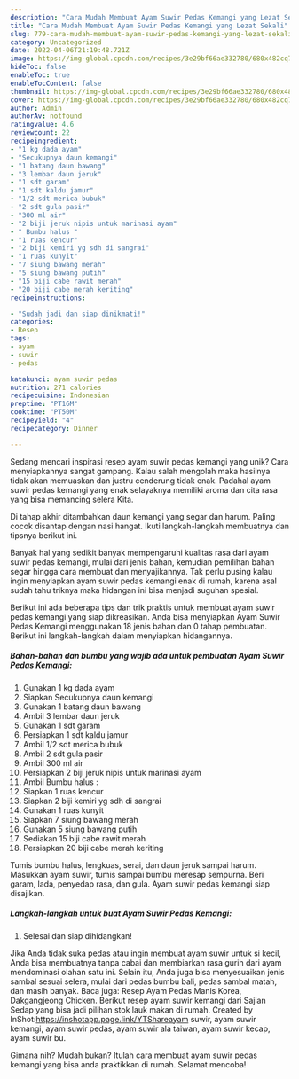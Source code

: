 ```yaml
---
description: "Cara Mudah Membuat Ayam Suwir Pedas Kemangi yang Lezat Sekali"
title: "Cara Mudah Membuat Ayam Suwir Pedas Kemangi yang Lezat Sekali"
slug: 779-cara-mudah-membuat-ayam-suwir-pedas-kemangi-yang-lezat-sekali
category: Uncategorized
date: 2022-04-06T21:19:48.721Z
image: https://img-global.cpcdn.com/recipes/3e29bf66ae332780/680x482cq70/ayam-suwir-pedas-kemangi-foto-resep-utama.jpg
hideToc: false
enableToc: true
enableTocContent: false
thumbnail: https://img-global.cpcdn.com/recipes/3e29bf66ae332780/680x482cq70/ayam-suwir-pedas-kemangi-foto-resep-utama.jpg
cover: https://img-global.cpcdn.com/recipes/3e29bf66ae332780/680x482cq70/ayam-suwir-pedas-kemangi-foto-resep-utama.jpg
author: Admin
authorAv: notfound
ratingvalue: 4.6
reviewcount: 22
recipeingredient:
- "1 kg dada ayam"
- "Secukupnya daun kemangi"
- "1 batang daun bawang"
- "3 lembar daun jeruk"
- "1 sdt garam"
- "1 sdt kaldu jamur"
- "1/2 sdt merica bubuk"
- "2 sdt gula pasir"
- "300 ml air"
- "2 biji jeruk nipis untuk marinasi ayam"
- " Bumbu halus "
- "1 ruas kencur"
- "2 biji kemiri yg sdh di sangrai"
- "1 ruas kunyit"
- "7 siung bawang merah"
- "5 siung bawang putih"
- "15 biji cabe rawit merah"
- "20 biji cabe merah keriting"
recipeinstructions:

- "Sudah jadi dan siap dinikmati!"
categories:
- Resep
tags:
- ayam
- suwir
- pedas

katakunci: ayam suwir pedas 
nutrition: 271 calories
recipecuisine: Indonesian
preptime: "PT16M"
cooktime: "PT50M"
recipeyield: "4"
recipecategory: Dinner

---
```





Sedang mencari inspirasi resep ayam suwir pedas kemangi yang unik? Cara menyiapkannya sangat gampang. Kalau salah mengolah maka hasilnya tidak akan memuaskan dan justru cenderung tidak enak. Padahal ayam suwir pedas kemangi yang enak selayaknya memiliki aroma dan cita rasa yang bisa memancing selera Kita.





Di tahap akhir ditambahkan daun kemangi yang segar dan harum. Paling cocok disantap dengan nasi hangat. Ikuti langkah-langkah membuatnya dan tipsnya berikut ini.

Banyak hal yang sedikit banyak mempengaruhi kualitas rasa dari ayam suwir pedas kemangi, mulai dari jenis bahan, kemudian pemilihan bahan segar hingga cara membuat dan menyajikannya. Tak perlu pusing kalau ingin menyiapkan ayam suwir pedas kemangi enak di rumah, karena asal sudah tahu triknya maka hidangan ini bisa menjadi suguhan spesial.






Berikut ini ada beberapa tips dan trik praktis untuk membuat ayam suwir pedas kemangi yang siap dikreasikan. Anda bisa menyiapkan Ayam Suwir Pedas Kemangi menggunakan 18 jenis bahan dan 0 tahap pembuatan. Berikut ini langkah-langkah dalam menyiapkan hidangannya.

<!--inarticleads1-->

##### Bahan-bahan dan bumbu yang wajib ada untuk pembuatan Ayam Suwir Pedas Kemangi:

1. Gunakan 1 kg dada ayam
1. Siapkan Secukupnya daun kemangi
1. Gunakan 1 batang daun bawang
1. Ambil 3 lembar daun jeruk
1. Gunakan 1 sdt garam
1. Persiapkan 1 sdt kaldu jamur
1. Ambil 1/2 sdt merica bubuk
1. Ambil 2 sdt gula pasir
1. Ambil 300 ml air
1. Persiapkan 2 biji jeruk nipis untuk marinasi ayam
1. Ambil  Bumbu halus :
1. Siapkan 1 ruas kencur
1. Siapkan 2 biji kemiri yg sdh di sangrai
1. Gunakan 1 ruas kunyit
1. Siapkan 7 siung bawang merah
1. Gunakan 5 siung bawang putih
1. Sediakan 15 biji cabe rawit merah
1. Persiapkan 20 biji cabe merah keriting


Tumis bumbu halus, lengkuas, serai, dan daun jeruk sampai harum. Masukkan ayam suwir, tumis sampai bumbu meresap sempurna. Beri garam, lada, penyedap rasa, dan gula. Ayam suwir pedas kemangi siap disajikan. 

<!--inarticleads2-->

##### Langkah-langkah untuk buat Ayam Suwir Pedas Kemangi:


1. Selesai dan siap dihidangkan!

Jika Anda tidak suka pedas atau ingin membuat ayam suwir untuk si kecil, Anda bisa membuatnya tanpa cabai dan membiarkan rasa gurih dari ayam mendominasi olahan satu ini. Selain itu, Anda juga bisa menyesuaikan jenis sambal sesuai selera, mulai dari pedas bumbu bali, pedas sambal matah, dan masih banyak. Baca juga: Resep Ayam Pedas Manis Korea, Dakgangjeong Chicken. Berikut resep ayam suwir kemangi dari Sajian Sedap yang bisa jadi pilihan stok lauk makan di rumah. Created by InShot:https://inshotapp.page.link/YTShareayam suwir, ayam suwir kemangi, ayam suwir pedas, ayam suwir ala taiwan, ayam suwir kecap, ayam suwir bu. 

Gimana nih? Mudah bukan? Itulah cara membuat ayam suwir pedas kemangi yang bisa anda praktikkan di rumah. Selamat mencoba!

